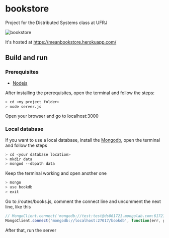 # bookstore
Project for the Distributed Systems class at UFRJ

![bookstore](https://cloud.githubusercontent.com/assets/5948318/8789942/2888d9b4-2f1e-11e5-97c0-1624f7807282.png)

It's hosted at https://meanbookstore.herokuapp.com/

## Build and run
### Prerequisites
* [Nodejs](https://nodejs.org/)

After installing the prerequisites, open the terminal and follow the steps:
```bash
> cd <my project folder>
> node server.js
```
Open your browser and go to localhost:3000


### Local database
If you want to use a local database, install the [Mongodb](https://www.mongodb.org/), open the terminal and follow the steps

```bash
> cd <your database location>
> mkdir data
> mongod --dbpath data
```
Keep the terminal working and open another one
```bash
> mongo
> use bookdb
> exit
```

Go to <your project folder>/routes/books.js, comment the connect line and uncomment the next line, like this
```javascript
// MongoClient.connect('mongodb://test:test@ds061721.mongolab.com:61721/heroku_gt4wxlmn', function(err, database) {
MongoClient.connect('mongodb://localhost:27017/bookdb', function(err, get_db) {
```
After that, run the server
